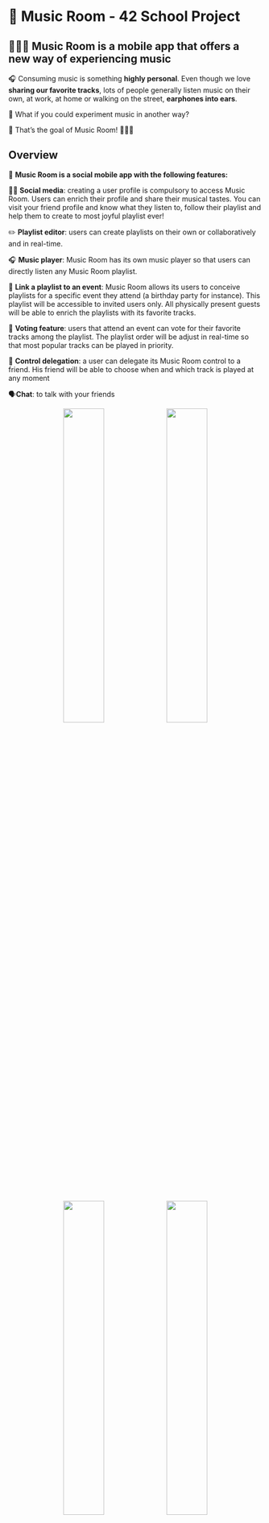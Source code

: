 # 🎼 Music Room - 42 School Project 

## 🎸🤳🏻 Music Room is a mobile app that offers a new way of experiencing music

🎧 Consuming music is something **highly personal**. 
Even though we love **sharing our favorite tracks**, lots of people generally listen music 
on their own, at work, at home or walking on the street, **earphones into ears**. 

🧐 What if you could experiment music in another way? 

🎯 That’s the goal of Music Room! 🙌🏻🎷

## Overview 

🎼 **Music Room is a social mobile app with the following features:** 
 
👯‍♀️ **Social media**: creating a user profile is compulsory to access Music Room. Users can enrich their profile and share their musical tastes. You can visit your friend profile and know what they listen to, follow their playlist and help them to create to most joyful playlist ever! 

✏️ **Playlist editor**: users can create playlists on their own or collaboratively and in real-time. 

🎧 **Music player**: Music Room has its own music player so that users can directly listen any Music Room playlist.

🎉 **Link a playlist to an event**: Music Room allows its users to conceive playlists for a specific event they attend (a birthday party for instance). This playlist will be accessible to invited users only. All physically present guests will be able to enrich the playlists with its favorite tracks. 

📩 **Voting feature**: users that attend an event can vote for their favorite tracks among the playlist. The playlist order will be adjust in real-time so that most popular tracks can be played in priority. 

🤝 **Control delegation**: a user can delegate its Music Room control to a friend. His friend will be able to choose when and which track is played at any moment

🗣**Chat**: to talk with your friends

   

   
  

<p align="center">
    <img src="https://github.com/marielisepicard/music_room/blob/main/assets/add-track.gif?raw=true" width=40% height=40%>
   <img src="https://github.com/marielisepicard/music_room/blob/main/assets/follow-playlist.gif?raw=true" width=40% height=40%>
</p>
<p align="center">
  <img src="https://github.com/marielisepicard/music_room/blob/main/assets/add-friend.gif?raw=true" width=40% height=40%>
    <img src="https://github.com/marielisepicard/music_room/blob/main/assets/accept-friend.gif?raw=true" width=40% height=40%>
</p>
<p align="center">
   <img src="https://github.com/marielisepicard/music_room/blob/main/assets/accept-event.gif?raw=true" width=40% height=40%>
    <img src="https://github.com/marielisepicard/music_room/blob/main/assets/vote.gif?raw=true" width=40% height=40%>
</p>
<p align="center">
   <img src="https://github.com/marielisepicard/music_room/blob/main/assets/send-message.gif?raw=true" width=40% height=40%>
</p>

## Technical features:

 - 📲 **Real-time** application
 
  - 🚀 **Third-parties integration**: Google, Facebook and Spotify SDKs  
 
 - 📚Access to the **millions of tracks** from Spotify  
 
 - 🔏**Rights personalisation**: user can control visibility of its activity and also rights of reading and writing over its playlists and events.   
 
 - 🌍 **geolocation** 

## Stacks we used:

**Back**: 
- [NodeJS ](https://nodejs.org/en/)
- [Express](https://expressjs.com/)
- [Socket.io](https://socket.io/)
- [MongoDB](https://www.mongodb.com/)

**Front**: 
- [Swift](https://www.swift.com/)

## Test the app: 
 👀 **To see a demo**

download this [video](https://github.com/marielisepicard/music_room/blob/main/assets/MusicRoomDemo.mp4)

🧑🏽‍💻 **Launch the project** 

Front:
- Install pods `pod install`
- Open `Music_Room.xcworkspace`
- Launch the simulator on xCode 

Back: 
- `npm i`
- `npm start`

🚨 To hear sounds with the player, you need to use a real device on the simulator (from xCode). 

## Credits 

School projects made by:
@trleveq 
@jnoe 
@mpicard 

